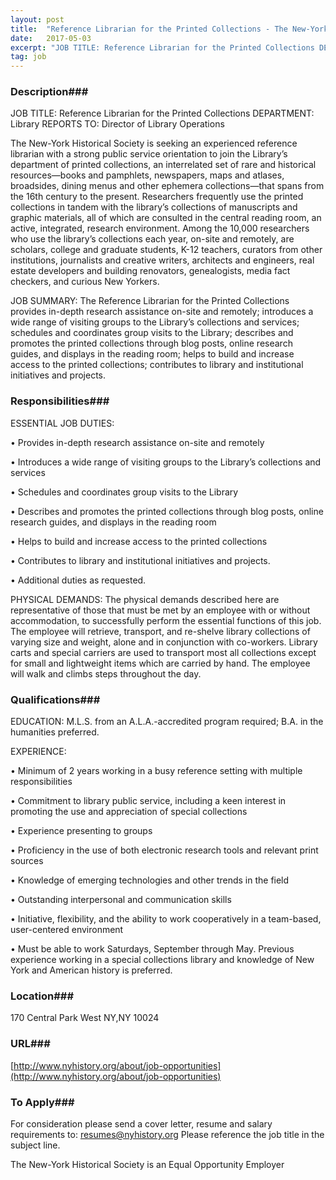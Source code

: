 ```yaml
---
layout: post
title:  "Reference Librarian for the Printed Collections - The New-York Historical Society"
date:   2017-05-03
excerpt: "JOB TITLE: Reference Librarian for the Printed Collections DEPARTMENT: Library REPORTS TO: Director of Library Operations The New-York Historical Society is seeking an experienced reference librarian with a strong public service orientation to join the Library’s department of printed collections, an interrelated set of rare and historical resources—books and pamphlets,..."
tag: job
---
```


### Description###

JOB TITLE: Reference Librarian for the Printed Collections
DEPARTMENT: Library 
REPORTS TO: Director of Library Operations

The New-York Historical Society is seeking an experienced reference librarian with a strong public service orientation to join the Library’s department of printed collections, an interrelated set of rare and historical resources—books and pamphlets, newspapers, maps and atlases, broadsides, dining menus and other ephemera collections—that spans from the 16th century to the present. 
Researchers frequently use the printed collections in tandem with the library’s collections of manuscripts and graphic materials, all of which are consulted in the central reading room, an active, integrated, research environment. Among the 10,000 researchers who use the library’s collections each year, on-site and remotely, are scholars, college and graduate students, K-12 teachers, curators from other institutions,  journalists and creative writers, architects and engineers, real estate developers and building renovators, genealogists, media fact checkers, and curious New Yorkers.

JOB SUMMARY:
The Reference Librarian for the Printed Collections provides in-depth research assistance on-site and remotely;  introduces a wide range of visiting groups to the Library’s collections and services; schedules and coordinates group visits to the Library; describes and promotes the printed collections through blog posts, online research guides, and displays in the reading room; helps to build and increase access to the printed collections; contributes to library and institutional initiatives and projects.



### Responsibilities###

ESSENTIAL JOB DUTIES:

• 	Provides in-depth research assistance on-site and remotely

• 	Introduces a wide range of visiting groups to the Library’s collections and services

• 	Schedules and coordinates group visits to the Library

• 	Describes and promotes the printed collections through blog posts, online research guides, and displays in the reading room

• 	Helps to build and increase access to the printed collections

• 	Contributes to library and institutional initiatives and projects.

• 	Additional duties as requested.

PHYSICAL DEMANDS:  The physical demands described here are representative of those that must be met by an employee with or without accommodation, to successfully perform the essential functions of this job.
The employee will retrieve, transport, and re-shelve library collections of varying size and weight, alone and in conjunction with co-workers. Library carts and special carriers are used to transport most all collections except for small and lightweight items which are carried by hand.  The employee will walk and climbs steps throughout the day.



### Qualifications###

EDUCATION:
M.L.S. from an A.L.A.-accredited program required;  B.A. in the humanities preferred. 

EXPERIENCE:

• 	Minimum of 2 years working in a busy reference setting with multiple responsibilities

• 	Commitment to library public service, including a keen interest in promoting the use and appreciation of special collections

• 	Experience presenting to groups

• 	Proficiency in the use of both electronic research tools and relevant print sources

• 	Knowledge of emerging technologies and other trends in the field

• 	Outstanding interpersonal and communication skills

• 	Initiative, flexibility, and the ability to work cooperatively in a team-based, user-centered environment

• 	Must be able to work Saturdays, September through May.
Previous experience working in a special collections library and knowledge of New York and American history is preferred. 






### Location###

170 Central Park West NY,NY 10024


### URL###

[http://www.nyhistory.org/about/job-opportunities](http://www.nyhistory.org/about/job-opportunities)

### To Apply###

For consideration please send a cover letter, resume and salary requirements to: resumes@nyhistory.org    Please reference the job title in the subject line.  

The New-York Historical Society is an Equal Opportunity Employer






